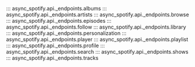 ::: async_spotify.api._endpoints.albums
::: async_spotify.api._endpoints.artists
::: async_spotify.api._endpoints.browse
::: async_spotify.api._endpoints.episodes
::: async_spotify.api._endpoints.follow
::: async_spotify.api._endpoints.library
::: async_spotify.api._endpoints.personalization
::: async_spotify.api._endpoints.player
::: async_spotify.api._endpoints.playlist
::: async_spotify.api._endpoints.profile
::: async_spotify.api._endpoints.search
::: async_spotify.api._endpoints.shows
::: async_spotify.api._endpoints.tracks
